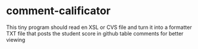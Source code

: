 # comment-calificator
This tiny program should read en XSL or CVS file and turn it into a formatter TXT file that posts the student score in github table comments for better viewing
